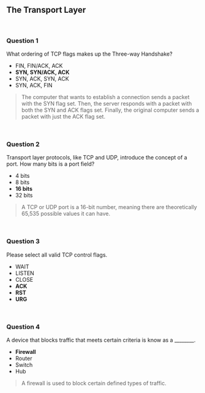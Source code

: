 ## The Transport Layer

<br>

### Question 1

What ordering of TCP flags makes up the Three-way Handshake?

* FIN, FIN/ACK, ACK
* **SYN, SYN/ACK, ACK**
* SYN, ACK, SYN, ACK
* SYN, ACK, FIN

> The computer that wants to establish a connection sends a packet with the SYN flag set. Then, the server responds with a packet with both the SYN and ACK flags set. Finally, the original computer sends a packet with just the ACK flag set.

<br>

### Question 2

Transport layer protocols, like TCP and UDP, introduce the concept of a port. How many bits is a port field?

* 4 bits
* 8 bits
* **16 bits**
* 32 bits

> A TCP or UDP port is a 16-bit number, meaning there are theoretically 65,535 possible values it can have.

<br>

### Question 3

Please select all valid TCP control flags.

* WAIT
* LISTEN
* CLOSE
* **ACK**
* **RST**
* **URG**

<br>

### Question 4

A device that blocks traffic that meets certain criteria is know as a ________.

* **Firewall**
* Router
* Switch
* Hub

> A firewall is used to block certain defined types of traffic.